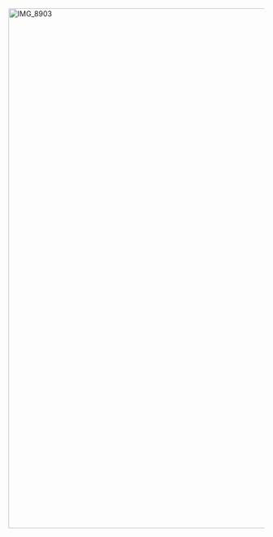 <!DOCTYPE html>
<body>
<a data-flickr-embed="false" href="https://www.flickr.com/photos/202518095@N03/54421218932/in/dateposted-public/" title="IMG_8903"><img src="https://live.staticflickr.com/65535/54421218932_21ba70ae05_b.jpg" width="803" height="1024" alt="IMG_8903"/></a><script async 
</html>
